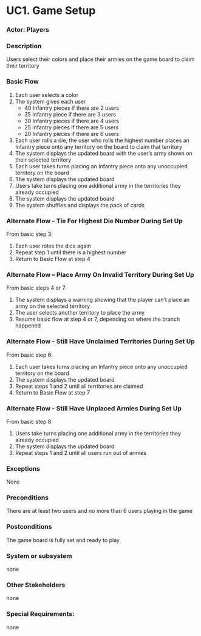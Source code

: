# UC1. Game Setup

### Actor: Players

### Description
Users select their colors and place their armies on the game board to claim their territory  

### Basic Flow
1. Each user selects a color 
2. The system gives each user 
    - 40 Infantry pieces if there are 2 users
    - 35 Infantry piece if there are 3 users
    - 30 Infantry pieces if there are 4 users
    - 25 Infantry pieces if there are 5 users
    - 20 Infantry pieces if there are 6 users
3. Each user rolls a die, the user who rolls the highest number places an Infantry piece onto any territory on the board to claim that territory
4. The system displays the updated board with the user’s army shown on their selected territory  
5. Each user takes turns placing an Infantry piece onto any unoccupied territory on the board 
6. The system displays the updated board
7. Users take turns placing one additional army in the territories they already occupied 
8. The system displays the updated board 
9. The system shuffles and displays the pack of cards 

### Alternate Flow - Tie For Highest Die Number During Set Up
From basic step 3: 
1. Each user roles the dice again 
2. Repeat step 1 until there is a highest number 
3. Return to Basic Flow at step 4 

### Alternate Flow – Place Army On Invalid Territory During Set Up
From basic steps 4 or 7: 
1. The system displays a warning showing that the player can’t place an army on the selected territory 
2. The user selects another territory to place the army 
3. Resume basic flow at step 4 or 7, depending on where the branch happened

### Alternate Flow - Still Have Unclaimed Territories During Set Up
From basic step 6: 
1. Each user takes turns placing an Infantry piece onto any unoccupied territory on the board 
2. The system displays the updated board
3. Repeat steps 1 and 2 until all territories are claimed
4. Return to Basic Flow at step 7

### Alternate Flow - Still Have Unplaced Armies During Set Up
From basic step 8:
1. Users take turns placing one additional army in the territories they already occupied 
2. The system displays the updated board
3. Repeat steps 1 and 2 until all users run out of armies 

### Exceptions
None

### Preconditions
There are at least two users and no more than 6 users playing in the game

### Postconditions
The game board is fully set and ready to play 

### System or subsystem
none

### Other Stakeholders
none

### Special Requirements:
none


